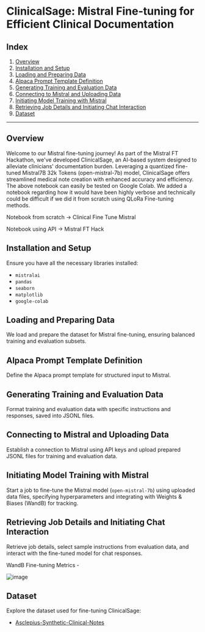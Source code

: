 # ClinicalSage: Mistral Fine-tuning for Efficient Clinical Documentation

## Index

1. [Overview](#overview)
2. [Installation and Setup](#installation-and-setup)
3. [Loading and Preparing Data](#loading-and-preparing-data)
4. [Alpaca Prompt Template Definition](#alpaca-prompt-template-definition)
5. [Generating Training and Evaluation Data](#generating-training-and-evaluation-data)
6. [Connecting to Mistral and Uploading Data](#connecting-to-mistral-and-uploading-data)
7. [Initiating Model Training with Mistral](#initiating-model-training-with-mistral)
8. [Retrieving Job Details and Initiating Chat Interaction](#retrieving-job-details-and-initiating-chat-interaction)
9. [Dataset](#dataset)

---

## Overview <a name="overview"></a>

Welcome to our Mistral fine-tuning journey! As part of the Mistral FT Hackathon, we've developed ClinicalSage, an AI-based system designed to alleviate clinicians' documentation burden. Leveraging a quantized fine-tuned Mistral7B 32k Tokens (open-mistral-7b) model, ClinicalSage offers streamlined medical note creation with enhanced accuracy and efficiency. The above notebook can easily be tested on Google Colab. We added a notebook regarding how it would have been highly verbose and technically could be difficult if we did it from scratch using QLoRa Fine-tuning methods.

Notebook from scratch -> Clinical Fine Tune Mistral

Notebook using API -> Mistral FT Hack

## Installation and Setup <a name="installation-and-setup"></a>

Ensure you have all the necessary libraries installed:

- `mistralai`
- `pandas`
- `seaborn`
- `matplotlib`
- `google-colab`

## Loading and Preparing Data <a name="loading-and-preparing-data"></a>

We load and prepare the dataset for Mistral fine-tuning, ensuring balanced training and evaluation subsets.

## Alpaca Prompt Template Definition <a name="alpaca-prompt-template-definition"></a>

Define the Alpaca prompt template for structured input to Mistral.

## Generating Training and Evaluation Data <a name="generating-training-and-evaluation-data"></a>

Format training and evaluation data with specific instructions and responses, saved into JSONL files.

## Connecting to Mistral and Uploading Data <a name="connecting-to-mistral-and-uploading-data"></a>

Establish a connection to Mistral using API keys and upload prepared JSONL files for training and evaluation data.

## Initiating Model Training with Mistral <a name="initiating-model-training-with-mistral"></a>

Start a job to fine-tune the Mistral model (`open-mistral-7b`) using uploaded data files, specifying hyperparameters and integrating with Weights & Biases (WandB) for tracking.

## Retrieving Job Details and Initiating Chat Interaction <a name="retrieving-job-details-and-initiating-chat-interaction"></a>

Retrieve job details, select sample instructions from evaluation data, and interact with the fine-tuned model for chat responses.

WandB Fine-tuning Metrics -

![image](https://github.com/elucidator8918/Mistral-FT-Hack/assets/113273376/29f8cb8b-7178-427d-88a0-1ecc54b15830)


## Dataset <a name="dataset"></a>

Explore the dataset used for fine-tuning ClinicalSage:

- [Asclepius-Synthetic-Clinical-Notes](https://huggingface.co/datasets/starmpcc/Asclepius-Synthetic-Clinical-Notes)
